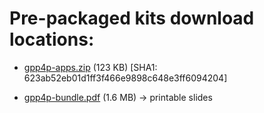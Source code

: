 # Pre-packaged kits download locations:

* [gpp4p-apps.zip](https://www.dropbox.com/s/s1bl43zvubkxcbx/gpp4p-apps.zip?dl=0) (123 KB) [SHA1: 623ab52eb01d1ff3f466e9898c648e3ff6094204]

* [gpp4p-bundle.pdf](https://www.dropbox.com/s/rddb15kmdwgzdl9/gpp4p-bundle.pdf?dl=0) (1.6 MB) -> printable slides
